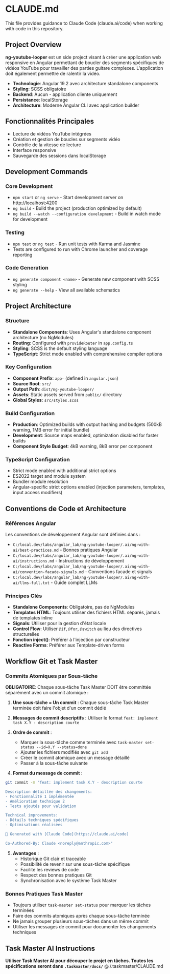 # CLAUDE.md

This file provides guidance to Claude Code (claude.ai/code) when working with code in this repository.

## Project Overview

**ng-youtube-looper** est un side project visant à créer une application web responsive en Angular permettant de boucler des segments spécifiques de vidéos YouTube pour travailler des parties guitare complexes. L'application doit également permettre de ralentir la vidéo.

- **Technologie**: Angular 19.2 avec architecture standalone components
- **Styling**: SCSS obligatoire
- **Backend**: Aucun - application cliente uniquement
- **Persistance**: localStorage
- **Architecture**: Moderne Angular CLI avec application builder

## Fonctionnalités Principales

- Lecture de vidéos YouTube intégrées
- Création et gestion de boucles sur segments vidéo
- Contrôle de la vitesse de lecture
- Interface responsive
- Sauvegarde des sessions dans localStorage

## Development Commands

### Core Development
- `npm start` or `ng serve` - Start development server on http://localhost:4200
- `ng build` - Build the project (production optimized by default)
- `ng build --watch --configuration development` - Build in watch mode for development

### Testing
- `npm test` or `ng test` - Run unit tests with Karma and Jasmine
- Tests are configured to run with Chrome launcher and coverage reporting

### Code Generation
- `ng generate component <name>` - Generate new component with SCSS styling
- `ng generate --help` - View all available schematics

## Project Architecture

### Structure
- **Standalone Components**: Uses Angular's standalone component architecture (no NgModules)
- **Routing**: Configured with `provideRouter` in `app.config.ts`
- **Styling**: SCSS is the default styling language
- **TypeScript**: Strict mode enabled with comprehensive compiler options

### Key Configuration
- **Component Prefix**: `app-` (defined in `angular.json`)
- **Source Root**: `src/`
- **Output Path**: `dist/ng-youtube-looper/`
- **Assets**: Static assets served from `public/` directory
- **Global Styles**: `src/styles.scss`

### Build Configuration
- **Production**: Optimized builds with output hashing and budgets (500kB warning, 1MB error for initial bundle)
- **Development**: Source maps enabled, optimization disabled for faster builds
- **Component Style Budget**: 4kB warning, 8kB error per component

### TypeScript Configuration
- Strict mode enabled with additional strict options
- ES2022 target and module system
- Bundler module resolution
- Angular-specific strict options enabled (injection parameters, templates, input access modifiers)

## Conventions de Code et Architecture

### Références Angular
Les conventions de développement Angular sont définies dans :
- `C:/local.dev/labs/angular_lab/ng-youtube-looper/.ai/ng-with-ai/best-practices.md` - Bonnes pratiques Angular
- `C:/local.dev/labs/angular_lab/ng-youtube-looper/.ai/ng-with-ai/instructions.md` - Instructions de développement
- `C:/local.dev/labs/angular_lab/ng-youtube-looper/.ai/ng-with-ai/convention-facade-signals.md` - Conventions facade et signals
- `C:/local.dev/labs/angular_lab/ng-youtube-looper/.ai/ng-with-ai/llms-full.txt` - Guide complet LLMs

### Principes Clés
- **Standalone Components**: Obligatoire, pas de NgModules
- **Templates HTML**: Toujours utiliser des fichiers HTML séparés, jamais de templates inline
- **Signals**: Utiliser pour la gestion d'état locale
- **Control Flow**: Utiliser `@if`, `@for`, `@switch` au lieu des directives structurelles
- **Fonction inject()**: Préférer à l'injection par constructeur
- **Reactive Forms**: Préférer aux Template-driven forms

## Workflow Git et Task Master

### Commits Atomiques par Sous-tâche
**OBLIGATOIRE**: Chaque sous-tâche Task Master DOIT être committée séparément avec un commit atomique :

1. **Une sous-tâche = Un commit** : Chaque sous-tâche Task Master terminée doit faire l'objet d'un commit dédié
2. **Messages de commit descriptifs** : Utiliser le format `feat: implement task X.Y - description courte`
3. **Ordre de commit** :
   - Marquer la sous-tâche comme terminée avec `task-master set-status --id=X.Y --status=done`
   - Ajouter les fichiers modifiés avec `git add`
   - Créer le commit atomique avec un message détaillé
   - Passer à la sous-tâche suivante

4. **Format du message de commit** :
```bash
git commit -m "feat: implement task X.Y - description courte

Description détaillée des changements:
- Fonctionnalité 1 implémentée
- Amélioration technique 2
- Tests ajoutés pour validation

Technical improvements:
- Détails techniques spécifiques
- Optimisations réalisées

🤖 Generated with [Claude Code](https://claude.ai/code)

Co-Authored-By: Claude <noreply@anthropic.com>"
```

5. **Avantages** :
   - Historique Git clair et traceable
   - Possibilité de revenir sur une sous-tâche spécifique
   - Facilite les reviews de code
   - Respect des bonnes pratiques Git
   - Synchronisation avec le système Task Master

### Bonnes Pratiques Task Master
- Toujours utiliser `task-master set-status` pour marquer les tâches terminées
- Faire des commits atomiques après chaque sous-tâche terminée
- Ne jamais grouper plusieurs sous-tâches dans un même commit
- Utiliser les messages de commit pour documenter les changements techniques

## Task Master AI Instructions
**Utiliser Task Master AI pour découper le projet en tâches. Toutes les spécifications seront dans `.taskmaster/docs/`**
@./.taskmaster/CLAUDE.md

